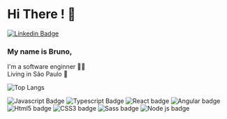 # Hi There ! 👋
[![Linkedin Badge](https://img.shields.io/badge/LinkedIn-0077B5?style=for-the-badge&logo=linkedin&logoColor=white)](https://www.linkedin.com/in/bruno-texeira-4612b0175/)
### My name is Bruno,
I'm a software enginner 👩‍💻<br>
Living in São Paulo 🌃


![Top Langs](https://github-readme-stats.vercel.app/api/top-langs/?username=bruno167&layout=compact)

![Javascript Badge](https://img.shields.io/badge/JavaScript-F7DF1E?style=for-the-badge&logo=javascript&logoColor=black)
![Typescript Badge](https://img.shields.io/badge/TypeScript-007ACC?style=for-the-badge&logo=typescript&logoColor=white)
![React badge](https://img.shields.io/badge/React-20232A?style=for-the-badge&logo=react&logoColor=61DAFB)
![Angular badge](https://img.shields.io/badge/Angular-DD0031?style=for-the-badge&logo=angular&logoColor=white)
![Html5 badge](https://img.shields.io/badge/HTML5-E34F26?style=for-the-badge&logo=html5&logoColor=white)
![CSS3 badge](https://img.shields.io/badge/CSS3-1572B6?style=for-the-badge&logo=css3&logoColor=white)
![Sass badge](https://img.shields.io/badge/Sass-CC6699?style=for-the-badge&logo=sass&logoColor=white)
![Node js badge](https://img.shields.io/badge/Node.js-43853D?style=for-the-badge&logo=node.js&logoColor=white)

